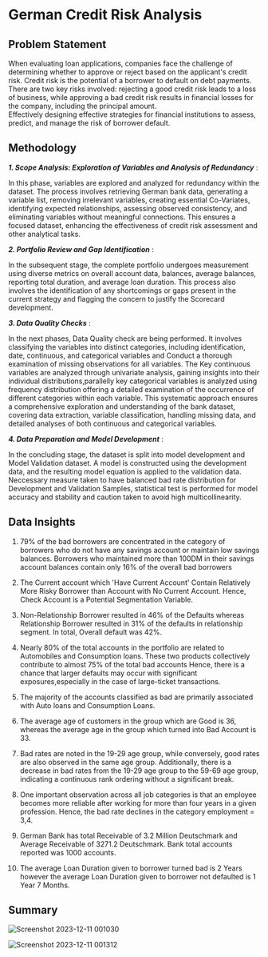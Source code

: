 # German Credit Risk Analysis

## Problem Statement
When evaluating loan applications, companies face the challenge of determining whether to approve or reject based on the applicant's credit risk.
Credit risk is the potential of a borrower to default on debt payments. <br>
There are two key risks involved: rejecting a good credit risk leads to a loss of business, while approving a bad credit risk results in financial losses for the company, including the principal amount. <br>
Effectively designing effective strategies for financial institutions to assess, predict, and manage the risk of borrower default. <br>

## Methodology

***1. Scope Analysis: Exploration of Variables and Analysis of Redundancy*** :    <br>

In this phase, variables are explored and analyzed for redundancy within the dataset. The process involves retrieving German bank data, generating a variable list, removing irrelevant variables, creating essential Co-Variates, identifying expected relationships, assessing observed consistency, and eliminating variables without meaningful connections. This ensures a focused dataset, enhancing the effectiveness of credit risk assessment and other analytical tasks.
<br>

***2. Portfolio Review and Gap Identification*** :    <br>

In the subsequent stage, the complete portfolio undergoes measurement using diverse metrics on overall account data, balances, average balances, reporting total duration, and average loan duration. This process also involves the identification of any shortcomings or gaps present in the current strategy and flagging the concern to justify the Scorecard development. <br>

***3. Data Quality Checks*** :    <br>

In the next phases, Data Quality check are being performed. It involves classifying the variables into distinct categories, including identification, date, continuous, and categorical variables and Conduct a thorough examination of missing observations for all variables. The Key continuous variables are analyzed through univariate analysis, gaining insights into their individual distributions,parallelly key categorical variables is analyzed using frequency distribution offering a detailed examination of the occurrence of different categories within each variable. This systematic approach ensures a comprehensive exploration and understanding of the  bank dataset, covering data extraction, variable classification, handling missing data, and detailed analyses of both continuous and categorical variables.  <br>

***4. Data Preparation and Model Development*** :    <br>

In the concluding stage, the dataset is split into model development and Model Validation dataset. A model is constructed using the development data, and the resulting model equation is applied to the validation data. Neccessary measure taken  to have balanced bad rate distribution for Development and Validation Samples, statistical test is performed for model accuracy and stability and caution taken to avoid high multicollinearity.   <br>

## Data Insights 
1.  79% of the bad borrowers are concentrated in the category of borrowers who do not have any savings account or maintain low savings balances. Borrowers who maintained more than 100DM in their savings account balances contain only 16% of the overall bad borrowers <br>

2. The Current account which 'Have Current Account' Contain Relatively More Risky Borrower than Account with No Current Account. Hence, Check Account is a Potential Segmentation Variable. <br>

3. Non-Relationship Borrower resulted in 46% of the Defaults whereas Relationship Borrower resulted in 31% of the defaults in relationship segment. In total, Overall default was 42%. <br>

4. Nearly 80% of the total accounts in the portfolio are related to Automobiles and Consumption loans. These two products collectively contribute to almost 75% of the total bad accounts Hence, there is a chance that larger defaults may occur with significant exposures,especially in the case of large-ticket transactions. <br>

5. The majority of the accounts classified as bad are primarily associated with Auto loans and Consumption Loans. <br>

6. The average age of customers in the group which are Good is 36, whereas the average age in the group which turned into Bad Account is 33. <br>

7. Bad rates are noted in the 19-29 age group, while conversely, good rates are also observed in the same age group. Additionally, there is a decrease in bad rates from the 19-29 age group to the 59-69 age group, indicating a 
    continuous rank ordering without a significant break. <br>
    
8. One important observation across all job categories is that an employee becomes more reliable after working for more than four years in a given profession. Hence, the bad rate declines in the category employment = 3,4. <br>

9. German Bank has total Receivable of 3.2 Million Deutschmark and Average Receivable of 3271.2 Deutschmark. Bank total accounts reported was 1000 accounts. <br>

10. The average Loan Duration given to borrower turned bad is 2 Years however the average Loan Duration given to borrower not defaulted is 1 Year 7 Months. <br>

## Summary 

![Screenshot 2023-12-11 001030](https://github.com/ashwinjai/German-Credit-Risk-Analysis/assets/36980518/6bbd04a2-95e4-4a3f-931e-f58ab588ee0c)  <br>


![Screenshot 2023-12-11 001312](https://github.com/ashwinjai/German-Credit-Risk-Analysis/assets/36980518/6ac4d744-b2bb-4d60-8061-7a0c5ffe9e7e)  <br>











